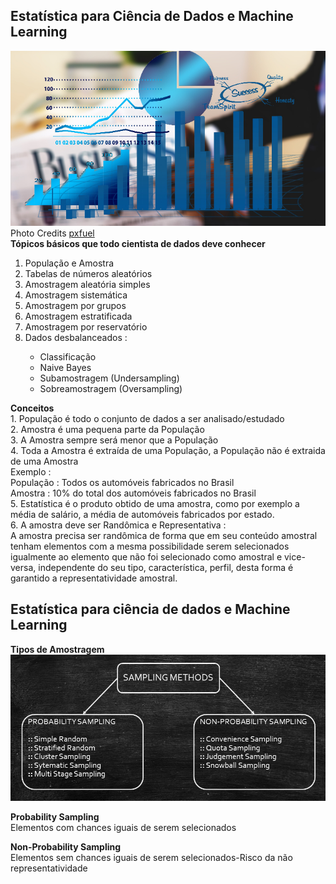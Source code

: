 <h2>Estatística para Ciência de Dados e Machine Learning</h2>
<p><img src="/3-img/statistcsdatascience0.jpg"><br>
Photo Credits <a href="https://www.pxfuel.com/en/free-photo-oehae">pxfuel</a><br>
<strong>Tópicos básicos que todo cientista de dados deve conhecer</strong>
<ol>
    <li>População e Amostra</li>
    <li>Tabelas de números aleatórios</li>
    <li>Amostragem aleatória simples</li>
    <li>Amostragem sistemática</li>
    <li>Amostragem por grupos</li>
    <li>Amostragem estratificada</li>
    <li>Amostragem por reservatório</li>
    <li>Dados desbalanceados :</li>
    <ul>
        <li>Classificação</li>
        <li>Naive Bayes</li>
        <li>Subamostragem (Undersampling)</li>
        <li>Sobreamostragem (Oversampling)</li>
    </ul>
</ol>
</p>
<p><strong>Conceitos</strong><br>
1. População é todo o conjunto de dados a ser analisado/estudado<br>
2. Amostra é uma pequena parte da População<br>
3. A Amostra sempre será menor que a População<br>
4. Toda a Amostra é extraída de uma População, a População não é extraida de uma Amostra<br>
Exemplo :<br>
População : Todos os automóveis fabricados no Brasil<br>
Amostra : 10% do total dos automóveis fabricados no Brasil<br>
5. Estatística é o produto obtido de uma amostra, como por exemplo a média de salário, a média de automóveis fabricados por estado.<br>
6. A amostra deve ser Randômica e Representativa :<br>
A amostra precisa ser randômica de forma que em seu conteúdo amostral tenham elementos com a mesma possibilidade serem selecionados igualmente ao elemento que não foi selecionado como amostral e vice-versa, independente do seu tipo, característica, perfil, desta forma é garantido a representatividade amostral.</p>

<h2>Estatística para ciência de dados e Machine Learning</h2>
<p><strong>Tipos de Amostragem</strong><br>
<img src="/3-img/samplingmethods.jpg"></p>
<p><strong>Probability Sampling</strong><br>
Elementos com chances iguais de serem selecionados</p>
<p><strong>Non-Probability Sampling</strong><br>
Elementos sem chances iguais de serem selecionados-Risco da não representatividade</p>
</p>

